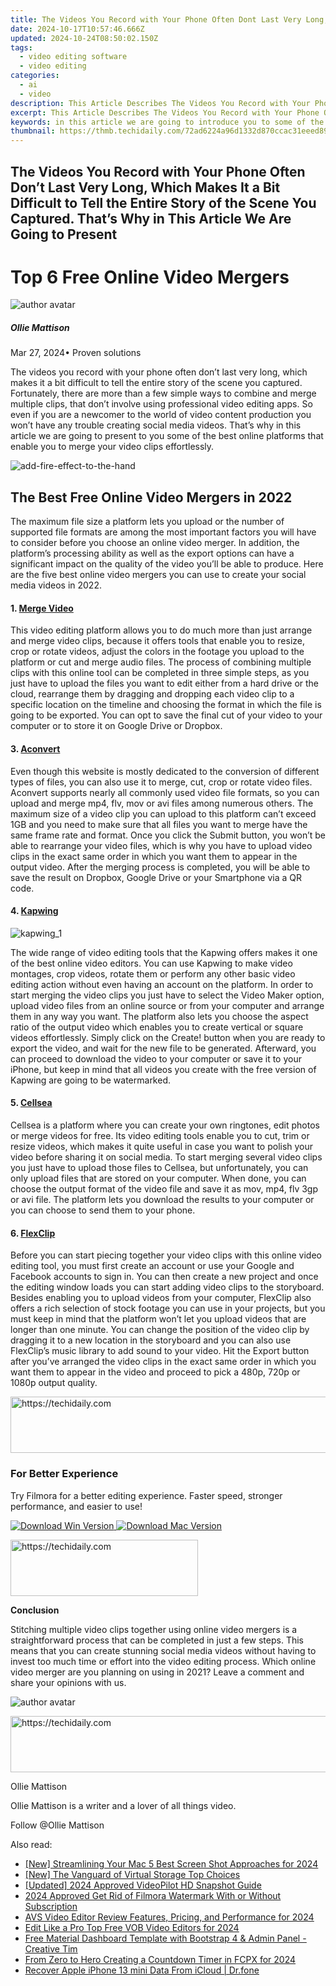 ```yaml
---
title: The Videos You Record with Your Phone Often Dont Last Very Long, Which Makes It a Bit Difficult to Tell the Entire Story of the Scene You Captured. Thats Why in This Article We Are Going to Present
date: 2024-10-17T10:57:46.666Z
updated: 2024-10-24T08:50:02.150Z
tags: 
  - video editing software
  - video editing
categories: 
  - ai
  - video
description: This Article Describes The Videos You Record with Your Phone Often Dont Last Very Long, Which Makes It a Bit Difficult to Tell the Entire Story of the Scene You Captured. Thats Why in This Article We Are Going to Present
excerpt: This Article Describes The Videos You Record with Your Phone Often Dont Last Very Long, Which Makes It a Bit Difficult to Tell the Entire Story of the Scene You Captured. Thats Why in This Article We Are Going to Present
keywords: in this article we are going to introduce you to some of the best lightweight movie makers you can easily use for free on your desktop or phone,in this article we will introduce how to make a time lapse video with photos and videos with one of the best time lapse software filmora in details,are you on the lookout for the best iphone video editor app we have five phenomenal app suggestions that will help you make professional videos on the go,in this article we are going to take you through some of the best time lapse video editing software you can find on the market,in this article we are going to take you through some of the best online photo and video collage makers you can find on the internet,the following are the top 10 media players with the slow motion feature to give an astonishing experience to you while you are viewing your most loved video,in this article we are going to explore some of the best free and paid options that can help you polish your videos before posting them online on windows 10
thumbnail: https://thmb.techidaily.com/72ad6224a96d1332d870ccac31eeed89a25da9895e91d61d746d246092f66e50.png
---
```


## The Videos You Record with Your Phone Often Don’t Last Very Long, Which Makes It a Bit Difficult to Tell the Entire Story of the Scene You Captured. That’s Why in This Article We Are Going to Present

# Top 6 Free Online Video Mergers

![author avatar](https://images.wondershare.com/filmora/article-images/ollie-mattison.jpg)

##### Ollie Mattison

 Mar 27, 2024• Proven solutions

The videos you record with your phone often don’t last very long, which makes it a bit difficult to tell the entire story of the scene you captured. Fortunately, there are more than a few simple ways to combine and merge multiple clips, that don’t involve using professional video editing apps. So even if you are a newcomer to the world of video content production you won’t have any trouble creating social media videos. That’s why in this article we are going to present to you some of the best online platforms that enable you to merge your video clips effortlessly.

![add-fire-effect-to-the-hand](https://images.wondershare.com/filmora/images/video-effect/add-fire-effect-to-the-hand.jpg)

## The Best Free Online Video Mergers in 2022

The maximum file size a platform lets you upload or the number of supported file formats are among the most important factors you will have to consider before you choose an online video merger. In addition, the platform’s processing ability as well as the export options can have a significant impact on the quality of the video you’ll be able to produce. Here are the five best online video mergers you can use to create your social media videos in 2022.

#### 1. [Merge Video](https://mergevideo.online/)

This video editing platform allows you to do much more than just arrange and merge video clips, because it offers tools that enable you to resize, crop or rotate videos, adjust the colors in the footage you upload to the platform or cut and merge audio files. The process of combining multiple clips with this online tool can be completed in three simple steps, as you just have to upload the files you want to edit either from a hard drive or the cloud, rearrange them by dragging and dropping each video clip to a specific location on the timeline and choosing the format in which the file is going to be exported. You can opt to save the final cut of your video to your computer or to store it on Google Drive or Dropbox.

#### 3. [Aconvert](https://www.aconvert.com/video/merge/)

Even though this website is mostly dedicated to the conversion of different types of files, you can also use it to merge, cut, crop or rotate video files. Aconvert supports nearly all commonly used video file formats, so you can upload and merge mp4, flv, mov or avi files among numerous others. The maximum size of a video clip you can upload to this platform can’t exceed 1GB and you need to make sure that all files you want to merge have the same frame rate and format. Once you click the Submit button, you won’t be able to rearrange your video files, which is why you have to upload video clips in the exact same order in which you want them to appear in the output video. After the merging process is completed, you will be able to save the result on Dropbox, Google Drive or your Smartphone via a QR code.

#### 4. [Kapwing](https://www.kapwing.com/maker/editor)

![kapwing_1](https://images.wondershare.com/filmora/images/video-effect/kapwing_1.jpg)

The wide range of video editing tools that the Kapwing offers makes it one of the best online video editors. You can use Kapwing to make video montages, crop videos, rotate them or perform any other basic video editing action without even having an account on the platform. In order to start merging the video clips you just have to select the Video Maker option, upload video files from an online source or from your computer and arrange them in any way you want. The platform also lets you choose the aspect ratio of the output video which enables you to create vertical or square videos effortlessly. Simply click on the Create! button when you are ready to export the video, and wait for the new file to be generated. Afterward, you can proceed to download the video to your computer or save it to your iPhone, but keep in mind that all videos you create with the free version of Kapwing are going to be watermarked.

#### 5. [Cellsea](http://www.cellsea.com/free-online-video-editor)

Cellsea is a platform where you can create your own ringtones, edit photos or merge videos for free. Its video editing tools enable you to cut, trim or resize videos, which makes it quite useful in case you want to polish your video before sharing it on social media. To start merging several video clips you just have to upload those files to Cellsea, but unfortunately, you can only upload files that are stored on your computer. When done, you can choose the output format of the video file and save it as mov, mp4, flv 3gp or avi file. The platform lets you download the results to your computer or you can choose to send them to your phone.

#### 6. [FlexClip](https://www.flexclip.com/features/video-merger.html)

Before you can start piecing together your video clips with this online video editing tool, you must first create an account or use your Google and Facebook accounts to sign in. You can then create a new project and once the editing window loads you can start adding video clips to the storyboard. Besides enabling you to upload videos from your computer, FlexClip also offers a rich selection of stock footage you can use in your projects, but you must keep in mind that the platform won’t let you upload videos that are longer than one minute. You can change the position of the video clip by dragging it to a new location in the storyboard and you can also use FlexClip’s music library to add sound to your video. Hit the Export button after you’ve arranged the video clips in the exact same order in which you want them to appear in the video and proceed to pick a 480p, 720p or 1080p output quality.

<!-- affiliate ads begin -->
<a href="https://appsumo.8odi.net/c/5597632/2151865/7443" target="_top" id="2151865">
  <img src="//a.impactradius-go.com/display-ad/7443-2151865" border="0" alt="https://techidaily.com" width="728" height="90"/>
</a>
<img height="0" width="0" src="https://appsumo.8odi.net/i/5597632/2151865/7443" style="position:absolute;visibility:hidden;" border="0" />
<!-- affiliate ads end -->

### For Better Experience

Try Filmora for a better editing experience. Faster speed, stronger performance, and easier to use!

[![Download Win Version](https://images.wondershare.com/filmora/guide/download-btn-win.jpg) ](https://tools.techidaily.com/wondershare/filmora/download/) [![Download Mac Version](https://images.wondershare.com/filmora/guide/download-btn-mac.jpg) ](https://tools.techidaily.com/wondershare/filmora/download/)

<!-- affiliate ads begin -->
<a href="https://laganoo.pxf.io/c/5597632/1657395/16446" target="_top" id="1657395">
  <img src="//a.impactradius-go.com/display-ad/16446-1657395" border="0" alt="https://techidaily.com" width="300" height="90"/>
</a>
<img height="0" width="0" src="https://laganoo.pxf.io/i/5597632/1657395/16446" style="position:absolute;visibility:hidden;" border="0" />
<!-- affiliate ads end -->

**Conclusion**

Stitching multiple video clips together using online video mergers is a straightforward process that can be completed in just a few steps. This means that you can create stunning social media videos without having to invest too much time or effort into the video editing process. Which online video merger are you planning on using in 2021? Leave a comment and share your opinions with us.

![author avatar](https://images.wondershare.com/filmora/article-images/ollie-mattison.jpg)

<!-- affiliate ads begin -->
<a href="https://arkmc.pxf.io/c/5597632/352555/5172" target="_top" id="352555">
  <img src="//a.impactradius-go.com/display-ad/5172-352555" border="0" alt="https://techidaily.com" width="720" height="90"/>
</a>
<img height="0" width="0" src="https://arkmc.pxf.io/i/5597632/352555/5172" style="position:absolute;visibility:hidden;" border="0" />
<!-- affiliate ads end -->

Ollie Mattison

Ollie Mattison is a writer and a lover of all things video.

Follow @Ollie Mattison

<ins class="adsbygoogle"
      style="display:block"
      data-ad-client="ca-pub-7571918770474297"
      data-ad-slot="8358498916"
      data-ad-format="auto"
      data-full-width-responsive="true"></ins>

<span class="atpl-alsoreadstyle">Also read:</span>
<div><ul>
<li><a href="https://remote-screen-capture.techidaily.com/new-streamlining-your-mac-5-best-screen-shot-approaches-for-2024/"><u>[New] Streamlining Your Mac 5 Best Screen Shot Approaches for 2024</u></a></li>
<li><a href="https://some-tips.techidaily.com/new-the-vanguard-of-virtual-storage-top-choices/"><u>[New] The Vanguard of Virtual Storage Top Choices</u></a></li>
<li><a href="https://screen-activity-recording.techidaily.com/updated-2024-approved-videopilot-hd-snapshot-guide/"><u>[Updated] 2024 Approved VideoPilot HD Snapshot Guide</u></a></li>
<li><a href="https://ai-vdieo-software.techidaily.com/2024-approved-get-rid-of-filmora-watermark-with-or-without-subscription/"><u>2024 Approved Get Rid of Filmora Watermark With or Without Subscription</u></a></li>
<li><a href="https://ai-vdieo-software.techidaily.com/avs-video-editor-review-features-pricing-and-performance-for-2024/"><u>AVS Video Editor Review Features, Pricing, and Performance for 2024</u></a></li>
<li><a href="https://ai-vdieo-software.techidaily.com/edit-like-a-pro-top-free-vob-video-editors-for-2024/"><u>Edit Like a Pro Top Free VOB Video Editors for 2024</u></a></li>
<li><a href="https://fox-tls.techidaily.com/free-material-dashboard-template-with-bootstrap-4-and-admin-panel-creative-tim/"><u>Free Material Dashboard Template with Bootstrap 4 & Admin Panel - Creative Tim</u></a></li>
<li><a href="https://ai-vdieo-software.techidaily.com/from-zero-to-hero-creating-a-countdown-timer-in-fcpx-for-2024/"><u>From Zero to Hero Creating a Countdown Timer in FCPX for 2024</u></a></li>
<li><a href="https://techidaily.com/recover-apple-iphone-13-mini-data-from-icloud-drfone-by-drfone-ios-data-recovery-ios-data-recovery/"><u>Recover Apple iPhone 13 mini Data From iCloud | Dr.fone</u></a></li>
</ul></div>

